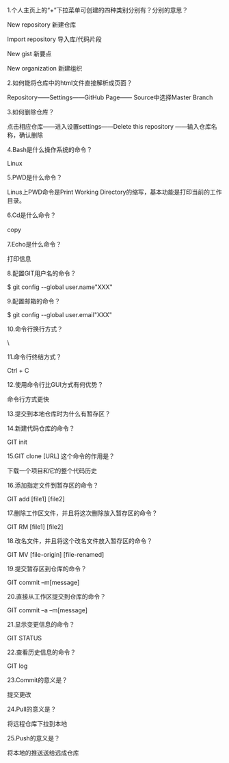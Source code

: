 1.个人主页上的“+”下拉菜单可创建的四种类别分别有？分别的意思？

New repository   新建仓库

Import repository  导入库/代码片段

New gist   新要点

New organization   新建组织

2.如何能将仓库中的html文件直接解析成页面？

Repository——Settings——GitHub Page——
Source中选择Master Branch

3.如何删除仓库？

点击相应仓库——进入设置settings——Delete this repository
——输入仓库名称，确认删除

4.Bash是什么操作系统的命令？

Linux

5.PWD是什么命令？

Linus上PWD命令是Print Working Directory的缩写，基本功能是打印当前的工作目录。

6.Cd是什么命令？

copy　

7.Echo是什么命令？

打印信息

8.配置GIT用户名的命令？

$ git config --global user.name"XXX" 

9.配置邮箱的命令？

$ git config --global user.email"XXX"

10.命令行换行方式？

\

11.命令行终结方式？

Ctrl + C

12.使用命令行比GUI方式有何优势？

命令行方式更快

13.提交到本地仓库时为什么有暂存区？

14.新建代码仓库的命令？

GIT init

15.GIT clone [URL] 这个命令的作用是？

下载一个项目和它的整个代码历史

16.添加指定文件到暂存区的命令？

GIT add [file1] [file2]

17.删除工作区文件，并且将这次删除放入暂存区的命令？

GIT RM [file1] [file2]

18.改名文件，并且将这个改名文件放入暂存区的命令？

GIT MV [file-origin] [file-renamed]

19.提交暂存区到仓库的命令？

GIT commit –m[message]

20.直接从工作区提交到仓库的命令？

GIT commit –a –m[message]

21.显示变更信息的命令？

GIT STATUS

22.查看历史信息的命令？

GIT log

23.Commit的意义是？

提交更改

24.Pull的意义是？

将远程仓库下拉到本地

25.Push的意义是？

将本地的推送送给远成仓库

